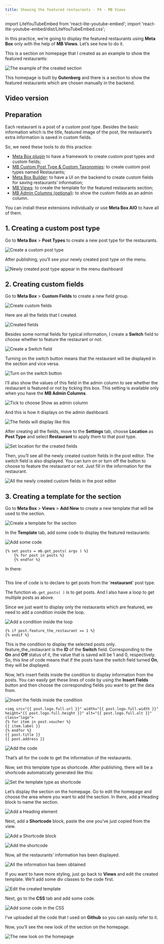 ```yaml
---
title: Showing the featured restaurants - P4 - MB Views
---
```


import LiteYouTubeEmbed from 'react-lite-youtube-embed';
import 'react-lite-youtube-embed/dist/LiteYouTubeEmbed.css';

In this practice, we’re going to display the featured restaurants using **Meta Box** only with the help of **MB Views**. Let’s see how to do it.

This is a section on homepage that I created as an example to show the featured restaurants:

![The example of the created section](https://i.imgur.com/SF3eHvi.png)

This homepage is built by **Gutenberg** and there is a section to show the featured restaurants which are chosen manually in the backend.

## Video version

<LiteYouTubeEmbed id='Kp3hM0mjlCM' />

## Preparation

Each restaurant is a post of a custom post type. Besides the basic information which is the title, featured image of the post, the restaurant’s extra information is saved in custom fields.

So, we need these tools to do this practice:

* [Meta Box plugin](https://wordpress.org/plugins/meta-box/) to have a framework to create custom post types and custom fields;
* [MB Custom Post Type & Custom Taxonomies](https://metabox.io/plugins/custom-post-type/): to create custom post types named Restaurants;
* [Meta Box Builder](https://metabox.io/plugins/meta-box-builder/): to have a UI on the backend to create custom fields for saving restaurants’ information;
* [MB Views](https://metabox.io/plugins/mb-views/): to create the template for the featured restaurants section;
* [MB Admin Columns (optional)](https://metabox.io/plugins/mb-admin-columns/): to show the custom fields as an admin column.

You can install these extensions individually or use **Meta Box AIO** to have all of them.

## 1. Creating a custom post type

Go to **Meta Box** > **Post Types** to create a new post type for the restaurants.

![Create a custom post type](https://i.imgur.com/dsjDWsv.png)

After publishing, you’ll see your newly created post type on the menu.

![Newly created post type appear in the menu dashboard](https://i.imgur.com/lLlVWCM.png)

## 2. Creating custom fields

Go to **Meta Box** > **Custom Fields** to create a new field group.

![Create custom fields](https://i.imgur.com/tpHVa6J.png)

Here are all the fields that I created.

![Created fields](https://i.imgur.com/x929fVO.png)

Besides some normal fields for typical information, I create a **Switch** field to choose whether to feature the restaurant or not.

![Create a Switch field](https://i.imgur.com/LR0qlMi.png)

Turning on the switch button means that the restaurant will be displayed in the section and vice versa.

![Turn on the switch button](https://i.imgur.com/aApoL3l.png)

I’ll also show the values of this field in the admin column to see whether the restaurant is featured or not by ticking this box. This setting is available only when you have the **MB Admin Columns**.

![Tick to choose Show as admin column](https://i.imgur.com/AAw5xBk.png)

And this is how it displays on the admin dashboard.

![The fields will display like this](https://i.imgur.com/GrV4UAu.png)

After creating all the fields, move to the **Settings** tab, choose **Location** as **Post Type** and select **Restaurant** to apply them to that post type.

![Set location for the created fields](https://i.imgur.com/8sJARDe.png)

Then, you’ll see all the newly created custom fields in the post editor. The switch field is also displayed. You can turn on or turn off the button to choose to feature the restaurant or not. Just fill in the information for the restaurant.

![All the newly created custom fields in the post editor](https://i.imgur.com/U8MF7eB.gif)

## 3. Creating a template for the section

Go to **Meta Box** > **Views** > **Add New** to create a new template that will be used to the section.

![Create a template for the section](https://i.imgur.com/kCGWyXA.png)

In the **Template** tab, add some code to display the featured restaurants:

![Add some code](https://i.imgur.com/JWsovKT.png)

``` {% set args = { post_type: 'restaurant', posts_per_page: -1 } %}
{% set posts = mb.get_posts( args ) %}
	{% for post in posts %}
	{% endfor %} 
```

In there:

``` {% set args = { post_type: 'restaurant', posts_per_page: -1 } %}
```

This line of code is to declare to get posts from the '**restaurant**' post type.

The function ` mb.get_posts( ) ` is to get posts. And I also have a loop to get multiple posts as above.

Since we just want to display only the restaurants which are featured, we need to add a condition inside the loop.

![Add a condition inside the loop](https://i.imgur.com/jWjxEP2.png)

 ```
{% if post.feature_the_restaurant == 1 %}
{% endif %} 
```

This is the condition to display the selected posts only. feature_the_restaurant is the **ID** of the **Switch** field. Corresponding to the **On** and **Off** status of it, the value that is saved will be 1 and 0, respectively. So, this line of code means that if the posts have the switch field turned **On**, they will be displayed. 

Now, let’s insert fields inside the condition to display information from the posts. You can easily get these lines of code by using the **Insert Fields** button and then choose the corresponding fields you want to get the data from.

![Insert the fields inside the condition](https://i.imgur.com/e1MWnFA.gif)

``` <img src="{{ post.thumbnail.full.url }}" width="{{ post.thumbnail.full.width }}" height="{{ post.thumbnail.full.height }}" alt="{{ post.thumbnail.full.alt }}">
<img src="{{ post.logo.full.url }}" width="{{ post.logo.full.width }}" height="{{ post.logo.full.height }}" alt="{{ post.logo.full.alt }}" class="logo">
{% for item in post.voucher %}
{{ item.label }}
{% endfor %}
{{ post.title }}
{{ post.address }}
```

![Add the code](https://i.imgur.com/2YjR5Yp.png)

That’s all for the code to get the information of the restaurants. 

Now, set this template type as shortcode. After publishing, there will be a shortcode automatically generated like this:

![Set the template type as shortcode](https://i.imgur.com/oOtBjhc.png)

Let’s display the section on the homepage. Go to edit the homepage and choose the area where you want to add the section. In there, add a Heading block to name the section.

![Add a Heading element](https://i.imgur.com/iLf9v0R.png)

Next, add a **Shortcode** block, paste the one you’ve just copied from the view.

![Add a Shortcode block](https://i.imgur.com/fHSCFLv.png)

![Add the shortcode](https://i.imgur.com/PaxlFGp.png)

Now, all the restaurants’ information has been displayed.

![All the information has been obtained](https://i.imgur.com/Cl2lXGo.png)

If you want to have more styling, just go back to **Views** and edit the created template. We’ll add some div classes to the code first.

![Edit the created template](https://i.imgur.com/CALbfEJ.png)

Next, go to the **CSS** tab and add some code.

![Add some code in the CSS](https://i.imgur.com/N1tVM7x.png)

I’ve uploaded all the code that I used on **Github** so you can easily refer to it.

Now, you’ll see the new look of the section on the homepage.

![The new look on the homepage](https://i.imgur.com/SF3eHvi.png)
